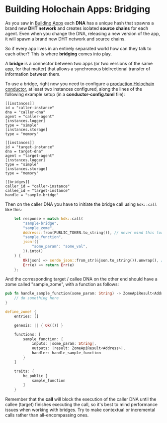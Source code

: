 # Building Holochain Apps: Bridging

As you saw in [Building Apps](./building_apps.md) each **DNA** has a unique hash that spawns a brand new **DHT network** and creates isolated **source chains** for each agent. Even when you change the DNA, releasing a new version of the app, it will spawn a brand new DHT network and source chains.

So if every app lives in an entirely separated world how can they talk to each other? This is where **bridging** comes into play.

A **bridge** is a connector between two apps (or two versions of the same app, for that matter) that allows a synchronous bidirectional transfer of information between them.

To use a bridge, right now you need to configure a [production Holochain conductor](./production_conductor.md), at least two instances configured, along the lines of the following example setup (in a **conductor-config.toml** file):

```
[[instances]]
id = "caller-instance"
dna = "caller-dna"
agent = "caller-agent"
[instances.logger]
type = "simple"
[instances.storage]
type = "memory"

[[instances]]
id = "target-instance"
dna = target-dna"
agent = "target-agent"
[instances.logger]
type = "simple"
[instances.storage]
type = "memory"

[[bridges]]
caller_id = "caller-instance"
callee_id = "target-instance"
handle = "sample-bridge"
```

Then on the caller DNA you have to initiate the bridge call using `hdk::call` like this:

```rust
    let response = match hdk::call(
        "sample-bridge",
        "sample_zome",
        Address::from(PUBLIC_TOKEN.to_string()), // never mind this for now
        "sample_function",
        json!({
            "some_param": "some_val",
        }).into()
    ) {
        Ok(json) => serde_json::from_str(&json.to_string()).unwrap(), // converts the return to JSON
        Err(e) => return Err(e)
    };
```

And the corresponding target / callee DNA on the other end should have a zome called "sample_zome", with a function as follows:
```rust
pub fn handle_sample_function(some_param: String) -> ZomeApiResult<Address> {
    // do something here
}

define_zome! {
    entries: []

    genesis: || { Ok(()) }

    functions: [
        sample_function: {
            inputs: |some_param: String|,
            outputs: |result: ZomeApiResult<Address>|,
            handler: handle_sample_function
        }
    ]

    traits: {
        hc_public [
            sample_function
        ]
    }
```

Remember that the **call** will block the execution of the caller DNA until the callee (target) finishes executing the call, so it's best to mind performance issues when working with bridges. Try to make contextual or incremental calls rather than all-encompassing ones.


